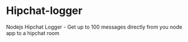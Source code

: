 # Hipchat-logger
Nodejs Hipchat Logger - Get up to 100 messages directly from you node app to a hipchat room
